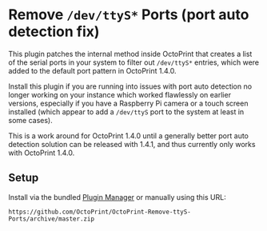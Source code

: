 # Remove `/dev/ttyS*` Ports (port auto detection fix)

This plugin patches the internal method inside OctoPrint that creates a list of the serial ports in your system to
filter out `/dev/ttyS*` entries, which were added to the default port pattern in OctoPrint 1.4.0.

Install this plugin if you are running into issues with port auto detection no longer working on your instance which
worked flawlessly on earlier versions, especially if you have a Raspberry Pi camera or a touch screen installed (which
appear to add a `/dev/ttyS` port to the system at least in some cases).

This is a work around for OctoPrint 1.4.0 until a generally better port auto detection solution can be released with
1.4.1, and thus currently only works with OctoPrint 1.4.0.

## Setup

Install via the bundled [Plugin Manager](https://docs.octoprint.org/en/master/bundledplugins/pluginmanager.html)
or manually using this URL:

    https://github.com/OctoPrint/OctoPrint-Remove-ttyS-Ports/archive/master.zip
